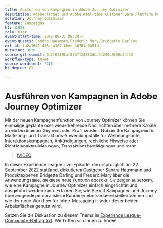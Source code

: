 ```yaml
---
title: Ausführen von Kampagnen in Adobe Journey Optimizer
description: Adobe Target und Adobe Real-time Customer Data Platform können integriert werden, um ein personalisierteres Kundenerlebnis zu bieten. In diesem Livestream-Ereignis erfahren Sie, wie die Integration dieser beiden Plattformen Unternehmen dabei helfen kann, Daten in Echtzeit zu erfassen und anschließend zielgerichtete Erlebnisse zu erstellen und zu testen. Sehen Sie sich den End-to-End-Prozess dieser leistungsstarken Funktion in einer Live-Demonstration an.
solution: Journey Optimizer
feature: Campaigns
kt: 11028
role: User
event-start-time: 2022-09-22 08:30-7
event-guests: Sandra Hausmann,Frederic Mary,Bridgette Darling
exl-id: fa2a7641-438c-4167-80ec-46761e0b91bb
duration: 3030
source-git-commit: 0b2f63198af8767f24783dbafd244c9398c24f33
workflow-type: tm+mt
source-wordcount: '215'
ht-degree: 0%

---
```


# Ausführen von Kampagnen in Adobe Journey Optimizer

Mit der neuen Kampagnenfunktion von Journey Optimizer können Sie einmalige geplante oder wiederkehrende Nachrichten über mehrere Kanäle an ein bestimmtes Segment oder Profil senden. Nutzen Sie Kampagnen für Marketing- und Transaktions-Anwendungsfälle für Werbeangebote, Interaktionskampagnen, Ankündigungen, rechtliche Hinweise oder Richtlinienaktualisierungen, Transaktionsbestätigungen und mehr.

>[!VIDEO](https://video.tv.adobe.com/v/3409504/?quality=12&learn=on)

In dieser Experience League Live-Episode, die ursprünglich am 22. September 2022 stattfand, diskutieren Gastgeber Sandra Hausmann und Produktexperten Bridgette Darling und Frederic Mary über die Anwendungsfälle, die diese neue Funktion abdeckt. Sie zeigen außerdem, wie eine Kampagne in Journey Optimizer einfach eingerichtet und ausgeführt werden kann. Erfahren Sie, wie Sie mit Kampagnen und Journey überzeugende personalisierte Kundenerlebnisse bereitstellen können und wie der neue Workflow für Inline-Messaging in jeder dieser beiden Arbeitsflächen genutzt wird.

Setzen Sie die Diskussion zu diesem Thema im [Experience League-Community-Beitrag fort](https://experienceleaguecommunities.adobe.com/t5/journey-optimizer-discussions/experience-league-live-post-session-discussion-execute-your/m-p/547896?profile.language=de#M52). Wir hoffen von Ihnen zu hören!

